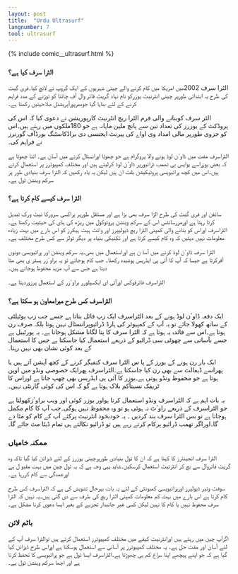 ```yaml
---
layout: post
title:  "Urdu Ultrasurf"
langnumber: 7
tool: ultrasurf
---
```


{% include comic__ultrasurf.html %}



<h3 class='subhed'>الٹرا سرف کیا ہے؟</h3>

الٹرا سرف 2002میں امریکا میں کام کرنے والے چینی شہریوں کے ایک گروپ نے لانچ کیا۔فری گیٹ کی طرح یہ ابتدائی طورپر چینی انٹرنیٹ یوزرکو نام نہاد گریٹ فائر وال آف چائنا کو توڑنے کے مدد فراہم کرنے کے لئے بنایا گیا جوبھرپورآپریشنل صلاحیتیں رکھتا ہے۔

الٹر سرف کوبنانے والی فرم الٹرا ریچ انٹرنیٹ کارپوریشن نے دعوی کیا کہ اس کی پروڈکٹ کے یوزرز کی تعداد تین سے پانچ ملین ماہانہ ہے جو 180ملکوں میں رہتے ہیں۔اس کو جزوی طورپر مالی امداد وی اواے کی پیرنٹ ایجنسی دی براڈکاسٹنگ بورڈآف گورنرز نے فراہم کی۔

الٹراسرف مفت میں ڈاوٴن لوڈ ہونے والا پروگرام ہے جو چھوٹا اورانسٹال کرنے میں آسان ہے۔ اتنا چھوٹا ہے کہ بعض یوزراسے یوایس بی تھمب ڈرائیورپر ڈاوٴن لوڈ کرلیتے ہیں اور مختلف کمپیوٹرز پر استعمال کرتے ہیں۔اس میں کچھ پرائیویسی پروٹیکیشن بلٹ ان ہیں لیکن یہ یاد رکھیں کہ الٹرا سرف بنیادی طور پر سرکم وینشن ٹول ہے۔

<h3 class='subhed icon how'>الٹرا سرف کیسے کام کرتا ہے؟</h3>

سائفن اور فری گیٹ کی طرح الڑا سرف بھی بڑا ہے اور مستقل طورپر پراکسی سرورکا نیٹ ورک تبدیل کرتا رہتا ہے اورمررسائٹس اس کے سرکم وینشن پروٹوکول میں ریڑھ کی ہڈی کی حیثیت رکھتا ہے۔ الٹراسرف اوراس کو بنانے والی کمپنی الٹرا ریچ ڈیولیپرز اور وائٹ ہیٹ ہیکرز کو اس بارے میں بہت زیادہ معلومات نہیں دیتیں کہ وہ کام کیسے کرتا ہے اور تکنیکی بنیاد پر دیگر ٹولز سے کس طرح مختلف ہے۔

الٹرا سرف ڈاوٴن لوڈ کرنے میں آسا ن ہے اوراستعمال میں بھی۔یہ سرکم وینشن اور پرائیویسی دونوں آفرکرتا ہے جیسا کہ آپ کا آئی پی ایڈریس پوشیدہ رکھنا۔ جب کام ہوجائے تو یہ براوٴزر ہسٹر ی بھی مٹا دیتا ہے جس سے آپ مزید محفوظ ہوجاتے ہیں۔

الٹراسرف فائرفوکس اورآئی ای ایکسپلورر براوٴزر کے استعمال پرزوردیتا ہے۔

<h3 class='subhed icon help'>الٹراسرف کس طرح میرامعاون ہو سکتا ہے؟</h3>

ایک دفعہ ڈاوٴن لوڈ ہونے کے بعد الٹراسرف ایک زپ فائل بناتا ہے جسے جب زپ یوٹیلٹی کے ساتھ کھولا جائے تو یہ آپ کے کمپیوٹر کی ہارڈ ڈرائیوپرانسٹال نہیں ہوتا بلکہ صرف رن ہوتا ہے۔اس سے فائدہ یہ ہوتا ہے کہ الٹرا سرف کا پتا لگانا مشکل ہوجاتا ہے۔ یہ پورٹیبل ہے جسے بآسانی سے چھوٹی سی ڈرائیو کے ذریعے استعمال کیا جاسکتا ہے جس کا استعمال کے بعد کوئی نشان بھی نہیں رہتا۔

ایک بار رن ہونے کے یورز کے پا س الٹرا سرف کنفیگر کرنے کے کچھ آپشن آتے ہیں یا پھراسے ڈیفالٹ سے بھی رن کیا جاسکتا ہے۔الٹراسرف پھرایک خصوصی ونڈو میں اوپن ہوتا ہے جو محفوظ ونڈو ہوتی ہے۔یوزر کا آئی پی ایڈریس بھی چھپ جاتا ہے اوراس کا ٹریفک نسبتاًکم بلاک ہوتا ہے گو کہ اس کی کوئی گارنٹی نہیں۔

یہ بات اہم ہے کہ الٹراسرف ونڈو استعمال کرنا ہواور یوزر کوئی اور ویب براوٴزکھولتا ہے جو الٹراسرف کے ذریعے راوٴٹ نہ ہوئی ہو تو وہ محفوظ نہیں ہوگی۔جب آپ کا کام مکمل ہوجاتا ہے تو بس الٹرا سرف بند کردیں ۔ یہ خودبخود انٹرنیٹ پرکئے آپ کے کام کو مٹا دے گا۔اوراگر تھمب ڈرائیو پرکام کرتے رہے ہیں تو ڈرائیو نکالتے ہی تمام ڈیٹا مٹ جائے گا۔

<h3 class='subhed icon caution'>ممکنہ خامیاں</h3>

الٹرا سرف انجینئرز کا کہنا ہے کہ ان کا ٹول بنیادی طورپرچینی یوزرز کے لئے ڈیزائن کیا گیا تاکہ وہ گریٹ فائروال سے بچ کر انٹرنیٹ استعمال کرسکیں۔شاید یہی وجہ ہے کہ یہ ٹول چین میں بہت مقبو ل ہے اورعمدگی سے کام کررہا ہے۔

سوفٹ وئیر ڈیولپرز اورپرائیویسی کمیونٹی کے لئے یہ بات بہرحال تشویش کی ہے کہ الٹراسرف کس طرح کام کرتا ہے اس بارے میں بہت کم معلومات کمپنی الٹرا ریچ کی طرف سے دی گئی ہیں۔یہ نہیں کہ الٹرا سرف محفوظ نہیں یا کام کا نہیں لیکن کسی غیر جانبدار تجزیے کے بغیر ایسا دعوی کرنا مشکل ہے۔

<h3 class='subhed icon bottomLine'>باٹم لائن</h3>

اگرآپ چین میں رہتے ہیں اورانٹرنیٹ کیفے میں مختلف کمپیوٹرز استعمال کرتے ہیں توالٹرا سرف آپ کے لئے آسان اور مفت حل ہے۔ یہ مختلف کمپیوٹرز پر آسانی سے استعمال ہوسکتا ہے اوراس طرح ڈیزائن کیا گیا ہے کہ جو اپنے پیچھے اپنا سراغ کم ہی چھوڑتا ہے۔الٹراسرف ایسا ٹول ہے جو پرائیویسی کا تحفظ کرتا ہے اور اچھا سرکم وینشن ٹول ہے۔
